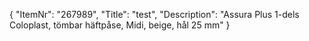 {
  "ItemNr": "267989",
  "Title": "test",
  "Description": "Assura Plus 1-dels Coloplast, tömbar häftpåse, Midi, beige, hål 25 mm"
}
